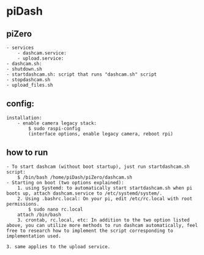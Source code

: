 # piDash

## piZero
    - services
        - dashcam.service: 
        - upload.service:
    - dashcam.sh: 
    - shutdown.sh
    - startdashcam.sh: script that runs "dashcam.sh" script
    - stopdashcam.sh
    - upload_files.sh
## config:
    installation: 
        - enable camera legacy stack:
            $ sudo raspi-config
            (interface options, enable legacy camera, reboot rpi)
## how to run
    - To start dashcam (without boot startup), just run startdashcam.sh script:
        $ /bin/bash /home/piDash/piZero/dashcam.sh
    - Starting on boot (two options explained): 
        1. using Systemd: to automatically start startdashcam.sh when pi boots up, attach dashcam.service to /etc/systemd/system/.
        2. Using .bashrc.local: On your pi, edit /etc/rc.local with root permissions. 
            $ sudo nano rc.local
        attach /bin/bash
        3. crontab, rc.local, etc: In addition to the two option listed above, you can utilize more methods to run dashcam automatically, feel free to research how to implement the script corresponding to implementation used.

    3. same applies to the upload service.
